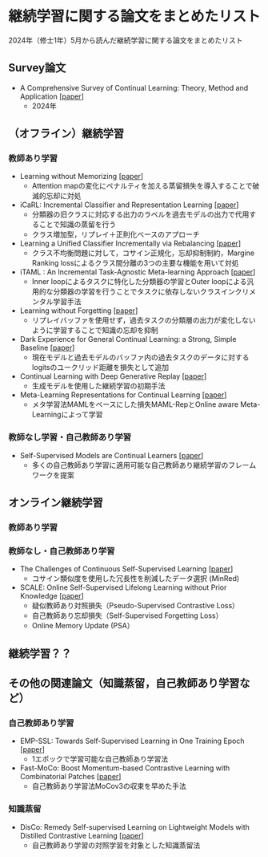 # 継続学習に関する論文をまとめたリスト
2024年（修士1年）5月から読んだ継続学習に関する論文をまとめたリスト
## Survey論文
  - A Comprehensive Survey of Continual Learning: Theory, Method and Application [[paper](https://ieeexplore.ieee.org/stamp/stamp.jsp?tp=&arnumber=10444954&tag=1)]
    - 2024年

## （オフライン）継続学習
### 教師あり学習
 - Learning without Memorizing [[paper](https://openaccess.thecvf.com/content_CVPR_2019/papers/Dhar_Learning_Without_Memorizing_CVPR_2019_paper.pdf)]
   - Attention mapの変化にペナルティを加える蒸留損失を導入することで破滅的忘却に対処
 - iCaRL: Incremental Classifier and Representation Learning [[paper](https://openaccess.thecvf.com/content_cvpr_2017/papers/Rebuffi_iCaRL_Incremental_Classifier_CVPR_2017_paper.pdf)]
   - 分類器の旧クラスに対応する出力のラベルを過去モデルの出力で代用することで知識の蒸留を行う
   - クラス増加型，リプレイ＋正則化ベースのアプローチ
 - Learning a Unified Classifier Incrementally via Rebalancing [[paper](https://openaccess.thecvf.com/content_CVPR_2019/papers/Hou_Learning_a_Unified_Classifier_Incrementally_via_Rebalancing_CVPR_2019_paper.pdf)]
   - クラス不均衡問題に対して，コサイン正規化，忘却抑制制約，Margine Ranking lossによるクラス間分離の3つの主要な機能を用いて対処
 - iTAML : An Incremental Task-Agnostic Meta-learning Approach [[paper](https://openaccess.thecvf.com/content_CVPR_2020/papers/Rajasegaran_iTAML_An_Incremental_Task-Agnostic_Meta-learning_Approach_CVPR_2020_paper.pdf)]
   - Inner loopによるタスクに特化した分類器の学習とOuter loopによる汎用的な分類器の学習を行うことでタスクに依存しないクラスインクリメンタル学習手法
 - Learning without Forgetting [[paper](https://ieeexplore.ieee.org/ielaam/34/8520726/8107520-aam.pdf?tag=1)]
   - リプレイバッファを使用せず，過去タスクの分類層の出力が変化しないように学習することで知識の忘却を抑制
 - Dark Experience for General Continual Learning: a Strong, Simple Baseline [[paper](https://proceedings.neurips.cc/paper/2020/file/b704ea2c39778f07c617f6b7ce480e9e-Paper.pdf)]
   - 現在モデルと過去モデルのバッファ内の過去タスクのデータに対するlogitsのユークリッド距離を損失として追加
 - Continual Learning with Deep Generative Replay [[paper](https://proceedings.neurips.cc/paper_files/paper/2017/file/0efbe98067c6c73dba1250d2beaa81f9-Paper.pdf)]
   - 生成モデルを使用した継続学習の初期手法
 - Meta-Learning Representations for Continual Learning [[paper](https://papers.nips.cc/paper_files/paper/2019/file/f4dd765c12f2ef67f98f3558c282a9cd-Paper.pdf)]
   - メタ学習法MAMLをベースにした損失MAML-RepとOnline aware Meta-Learningによって学習

### 教師なし学習・自己教師あり学習
  - Self-Supervised Models are Continual Learners [[paper](https://openaccess.thecvf.com/content/CVPR2022/papers/Fini_Self-Supervised_Models_Are_Continual_Learners_CVPR_2022_paper.pdf)]
    - 多くの自己教師あり学習に適用可能な自己教師あり継続学習のフレームワークを提案
    
## オンライン継続学習
### 教師あり学習
### 教師なし・自己教師あり学習 
 - The Challenges of Continuous Self-Supervised Learning [[paper](https://arxiv.org/abs/2203.12710)]
   - コサイン類似度を使用した冗長性を削減したデータ選択 (MinRed)
 - SCALE: Online Self-Supervised Lifelong Learning without Prior Knowledge [[paper](https://openaccess.thecvf.com/content/CVPR2023W/CLVision/html/Yu_SCALE_Online_Self-Supervised_Lifelong_Learning_Without_Prior_Knowledge_CVPRW_2023_paper.html)]
   - 疑似教師あり対照損失（Pseudo-Supervised Contrastive Loss）
   - 自己教師あり忘却損失（Self-Supervised Forgetting Loss）
   - Online Memory Update (PSA）
  
## 継続学習？？


## その他の関連論文（知識蒸留，自己教師あり学習など）
### 自己教師あり学習
  - EMP-SSL: Towards Self-Supervised Learning in One Training Epoch [[paper](https://arxiv.org/abs/2304.03977)]
    - 1エポックで学習可能な自己教師あり学習法
  - Fast-MoCo: Boost Momentum-based Contrastive Learning with Combinatorial Patches [[paper](https://www.ecva.net/papers/eccv_2022/papers_ECCV/papers/136860283.pdf)]
    - 自己教師あり学習法MoCov3の収束を早めた手法
### 知識蒸留
  - DisCo: Remedy Self-supervised Learning on Lightweight Models with Distilled Contrastive Learning [[paper](https://arxiv.org/pdf/2104.09124)]
    - 自己教師あり学習の対照学習を対象とした知識蒸留法
